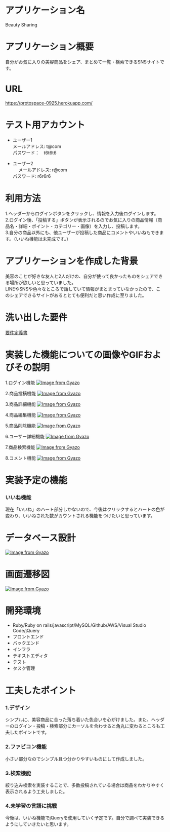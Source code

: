# アプリケーション名
Beauty Sharing 

# アプリケーション概要
自分がお気に入りの美容商品をシェア、まとめて一覧・検索できるSNSサイトです。  　

# URL
https://protospace-0925.herokuapp.com/

# テスト用アカウント
- ユーザー1<br>
 メールアドレス: t@com<br>
 パスワード：　t6t6t6<br>
 
- ユーザー2<br>　
  メールアドレス: r@com<br>
   パスワード: r6r6r6<br>
  
 # 利用方法
 1.ヘッダーからログインボタンをクリックし、情報を入力後ログインします。<br>
 2.ログイン後、「投稿する」ボタンが表示されるのでお気に入りの商品情報（商品名・詳細・ポイント・カテゴリー・画像）を入力し、投稿します。<br>
3.自分の商品以外にも、他ユーザーが投稿した商品にコメントやいいねもできます。（いいね機能は未完成です。）
 
 # アプリケーションを作成した背景
 美容のことが好きな友人と2人だけの、自分が使って良かったものをシェアできる場所が欲しいと思っていました。  
 LINEやSNSや色々なところで話していて情報がまとまっていなかったので、このシェアできるサイトがあるととても便利だと思い作成に至りました。  
 
 # 洗い出した要件
 [要件定義書](https://docs.google.com/spreadsheets/d/1NIT00D99P7vmY35D46phyV1c2YTLwzSYUXDUeYIfmng/edit?usp=sharing)
 
 # 実装した機能についての画像やGIFおよびその説明 
  1.ログイン機能
  [![Image from Gyazo](https://i.gyazo.com/37342fd4f2252db5c0c5f695f7cb88fc.gif)](https://gyazo.com/37342fd4f2252db5c0c5f695f7cb88fc)
  
  2.商品投稿機能
  [![Image from Gyazo](https://i.gyazo.com/ad210df2cbd95176bca586fe23472d41.gif)](https://gyazo.com/ad210df2cbd95176bca586fe23472d41)
  
  3.商品詳細機能
  [![Image from Gyazo](https://i.gyazo.com/c72360d2b6c2c09705dafc02e1b881fd.gif)](https://gyazo.com/c72360d2b6c2c09705dafc02e1b881fd)
  
  4.商品編集機能
  [![Image from Gyazo](https://i.gyazo.com/db61bdcaf7baba5c3905966e45df69b3.gif)](https://gyazo.com/db61bdcaf7baba5c3905966e45df69b3)
  
  5.商品削除機能
  [![Image from Gyazo](https://i.gyazo.com/cbfb946acf3480af611f6f8070a1a220.gif)](https://gyazo.com/cbfb946acf3480af611f6f8070a1a220)
  
  6.ユーザー詳細機能
  [![Image from Gyazo](https://i.gyazo.com/ddf6ec376a2787216d911a4d3144eb3b.gif)](https://gyazo.com/ddf6ec376a2787216d911a4d3144eb3b) 
  
  7.商品検索機能
  [![Image from Gyazo](https://i.gyazo.com/e6b7221c690973726a81d05264748d2f.gif)](https://gyazo.com/e6b7221c690973726a81d05264748d2f)
  
  8.コメント機能
  [![Image from Gyazo](https://i.gyazo.com/368358589db1d664fd7b3d89d902157b.gif)](https://gyazo.com/368358589db1d664fd7b3d89d902157b)
  
  # 実装予定の機能
 ### いいね機能<br>
  現在「いいね」のハート部分しかないので、今後はクリックするとハートの色が変わり、いいねされた数がカウントされる機能をつけたいと思っています。  
  
  # データベース設計
  [![Image from Gyazo](https://i.gyazo.com/6991cfdc63ac87a33bae618d3a694480.png)](https://gyazo.com/6991cfdc63ac87a33bae618d3a694480)
  
  # 画面遷移図
  [![Image from Gyazo](https://i.gyazo.com/808799ae7b08b089287ecc5adcea71c5.png)](https://gyazo.com/808799ae7b08b089287ecc5adcea71c5) 
  
  # 開発環境
  - Ruby/Ruby on rails/javascript/MySQL/Github/AWS/Visual Studio Code/jQuery<br>
  - フロントエンド<br>
  - バックエンド<br>
  - インフラ <br>
  - テキストエディタ<br>
  - テスト<br>
  - タスク管理<br>
  
  # 工夫したポイント
  ### 1.デザイン<br>
  シンプルに、美容商品に合った落ち着いた色合いを心がけました。また、ヘッダーのログイン・投稿・検索部分にカーソルを合わせると角丸に変わるところも工夫したポイントです。
  
  ### 2.ファビコン機能<br>
  小さい部分なのでシンプル且つ分かりやすいものにして作成しました。
  
  ### 3.検索機能<br>
  絞り込み検索を実装することで、多数投稿されている場合は商品をわかりやすく表示されるよう工夫しました。  
  
  ### 4.未学習の言語に挑戦<br>
  今後は、いいね機能でjQueryを使用していく予定です。自分で調べて実装できるようにしていきたいと思います。  
  
  
  
  
  
  
  
